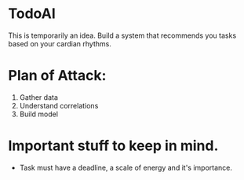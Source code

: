 # TodoAI
This is temporarily an idea. Build a system that recommends you tasks based on your cardian rhythms.

# Plan of Attack:
1. Gather data
2. Understand correlations
3. Build model

# Important stuff to keep in mind.
- Task must have a deadline, a scale of energy and it's importance.
